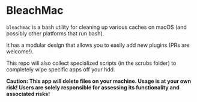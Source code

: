 # BleachMac

`bleachmac` is a bash utility for cleaning up various caches on macOS (and possibly other platforms that run bash).

It has a modular design that allows you to easily add new plugins (PRs are welcome!).

This repo will also collect specialized scripts (in the scrubs folder) to completely wipe specific apps off your hdd.

**Caution: This app will delete files on your machine. Usage is at your own risk! Users are solely responsible for assessing its functionality and associated risks!**
